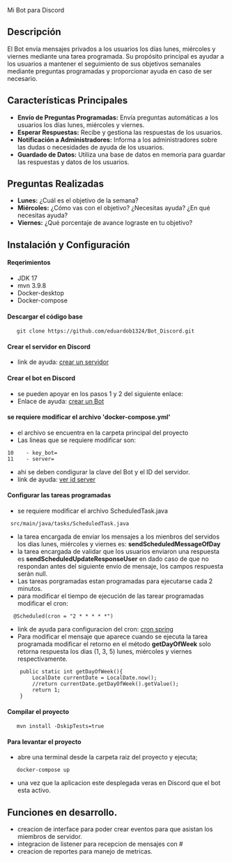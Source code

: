  Mi Bot para Discord

## Descripción
El Bot envía mensajes privados a los usuarios los días lunes, miércoles y viernes mediante una tarea programada. Su propósito principal es ayudar a los usuarios a mantener el seguimiento de sus objetivos semanales mediante preguntas programadas y proporcionar ayuda en caso de ser necesario.

## Características Principales
- **Envío de Preguntas Programadas:**  Envía preguntas automáticas a los usuarios los días lunes, miércoles y viernes.
- **Esperar Respuestas:** Recibe y gestiona las respuestas de los usuarios.
- **Notificación a Administradores:** Informa a los administradores sobre las dudas o necesidades de ayuda de los usuarios.
- **Guardado de Datos:** Utiliza una base de datos en memoria para guardar las respuestas y datos de los usuarios.


## Preguntas Realizadas
- **Lunes:** ¿Cuál es el objetivo de la semana?
- **Miércoles:** ¿Cómo vas con el objetivo? ¿Necesitas ayuda? ¿En qué necesitas ayuda?
- **Viernes:** ¿Qué porcentaje de avance lograste en tu objetivo?

## Instalación y Configuración
#### Reqerimientos
- JDK 17
- mvn 3.9.8
- Docker-desktop
- Docker-compose

#### Descargar el código base

``` shell
   git clone https://github.com/eduardob1324/Bot_Discord.git
```

#### Crear el servidor en Discord
- link de ayuda:  [crear un servidor](https://support.discord.com/hc/es/articles/204849977--C%C3%B3mo-creo-un-servidor)

#### Crear el bot en Discord
- se pueden apoyar en los pasos 1 y 2 del siguiente enlace:
- Enlace de ayuda:  [crear un Bot](https://www.hostinger.mx/tutoriales/como-alojar-un-bot-de-discord)

#### se requiere modificar el archivo 'docker-compose.yml'
- el archivo se encuentra en la carpeta principal del proyecto
- Las lineas que se requiere modificar son:
 ```
 10    - key_bot=
 11    - server=
 ```
- ahi se deben condigurar la clave del Bot y el ID del servidor.
- link de ayuda: [ver id server](https://support.discord.com/hc/es/articles/206346498--D%C3%B3nde-puedo-encontrar-mi-ID-de-usuario-servidor-mensaje)

#### Configurar las tareas programadas 
- se requiere modificar el archivo ScheduledTask.java
```
 src/main/java/tasks/ScheduledTask.java
```
- la tarea encargada de enviar los mensajes a los mienbros del servidos los dias lunes, miércoles y viernes es: **sendScheduledMessageOfDay**
- la tarea encargada de validar que los usuarios enviaron una respuesta es **sendScheduledUpdateResponseUser** en dado caso de que no respondan antes del siguiente envío de mensaje, los campos respuesta serán null.
- Las tareas porgramadas estan programadas para ejecutarse cada 2 minutos.
- para modificar el tiempo de ejecución de las tarear programadas modificar el cron:
```
  @Scheduled(cron = "2 * * * * *")
```
- link de ayuda para configuracion del cron: [cron spring](https://spring.io/blog/2020/11/10/new-in-spring-5-3-improved-cron-expressions)
- Para modificar el mensaje que aparece cuando se ejecuta la tarea programada modificar el retorno en el método **getDayOfWeek** solo retorna respuesta los dias (1, 3, 5) lunes, miércoles y viernes respectivamente.
```
    public static int getDayOfWeek(){
        LocalDate currentDate = LocalDate.now();
        //return currentDate.getDayOfWeek().getValue();
        return 1;
    }
```

#### Compilar el proyecto

``` shell
   mvn install -DskipTests=true 
```

#### Para levantar el proyecto
- abre una terminal desde la carpeta raiz del proyecto y ejecuta;
``` shell
   docker-compose up
```
- una vez que la aplicacion este desplegada veras en Discord que el bot esta activo.

## Funciones en desarrollo.
- creacion de interface para poder crear eventos para que asistan los miembros de servidor.
- integracion de listener para recepcion de mensajes con #
- creacion de reportes para manejo de metricas.






















